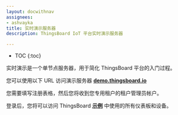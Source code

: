 ```yaml
---
layout: docwithnav
assignees:
- ashvayka
title: 实时演示服务器
description: ThingsBoard IoT 平台实时演示服务器

---
```


* TOC
{:toc}

实时演示是一个单节点服务器，用于简化 ThingsBoard 平台的入门过程。

您可以使用以下 URL 访问演示服务器 [**demo.thingsboard.io**](https://demo.thingsboard.io/signup)

您需要填写注册表格，然后您将收到您专用租户的租户管理员帐户。

登录后，您将可以访问 ThingsBoard [**示例**](/docs/samples/) 中使用的所有仪表板和设备。
